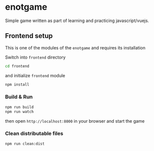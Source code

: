 # enotgame

Simple game written as part of learning and practicing javascript/vuejs.

## Frontend setup

This is one of the modules of the `enotgame` and requires its installation

Switch into `frontend` directory

```bat
cd frontend
```

and initialize `frontend` module

```bat
npm install
```

### Build & Run

```bat
npm run build
npm run watch
```

then open `http://localhost:8000` in your browser and start the game

### Clean distributable files

```bat
npm run clean:dist
```